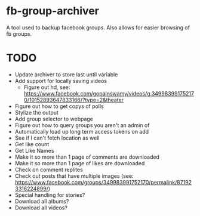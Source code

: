 # fb-group-archiver
A tool used to backup facebook groups. Also allows for easier browsing of fb groups. 


# TODO

- Update archiver to store last until variable
- Add support for locally saving videos
  - Figure out hd, see: https://www.facebook.com/gopalnswamy/videos/g.349983991752170/10152893647833166/?type=2&theater
- Figure out how to get copys of polls
- Stylize the output
- Add group selector to webpage
- Figure out how to query groups you aren't an admin of
- Automatically load up long term access tokens on add
- See if I can't fetch location as well
- Get like count
- Get Like Names
- Make it so more than 1 page of comments are downloaded
- Make it so more than 1 page of likes are downloaded
- Check on comment replites
- Check out posts that have multiple images (see: https://www.facebook.com/groups/349983991752170/permalink/871923316224899/)
- Special handling for stories?
- Download all albums?
- Download all videos?
